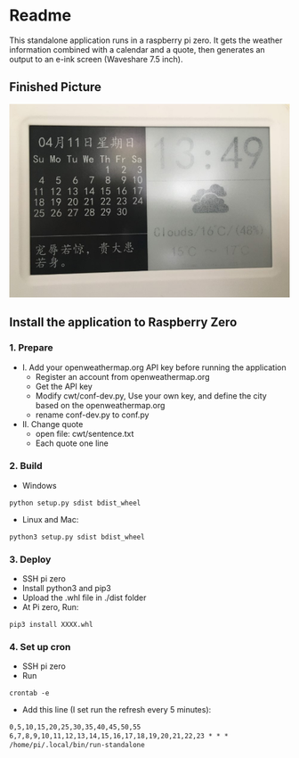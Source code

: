 # Readme

This standalone application runs in a raspberry pi zero. It gets the weather information combined with a calendar and a quote, then generates an output to an e-ink screen (Waveshare 7.5 inch).

## Finished Picture

![Finished](/docs/images/finished.JPG)

## Install the application to Raspberry Zero

### 1. Prepare

- I. Add your openweathermap.org API key before running the application
  - Register an account from openweathermap.org
  - Get the API key
  - Modify cwt/conf-dev.py, Use your own key, and define the city based on the openweathermap.org
  - rename conf-dev.py to conf.py
- II. Change quote
  - open file: cwt/sentence.txt
  - Each quote one line

### 2. Build

- Windows

``` shell
python setup.py sdist bdist_wheel
```

- Linux and Mac:

```  shell
python3 setup.py sdist bdist_wheel
```

### 3. Deploy

- SSH pi zero
- Install python3 and pip3
- Upload the .whl file in ./dist folder
- At Pi zero, Run:

``` shell
pip3 install XXXX.whl
```

### 4. Set up cron

- SSH pi zero
- Run

``` shell
crontab -e
```

- Add this line (I set run the refresh every 5 minutes):

``` cron
0,5,10,15,20,25,30,35,40,45,50,55 6,7,8,9,10,11,12,13,14,15,16,17,18,19,20,21,22,23 * * * /home/pi/.local/bin/run-standalone
```

